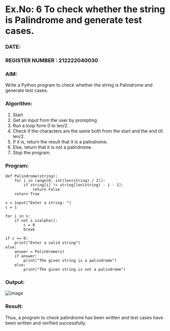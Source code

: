 # Ex.No: 6 To check whether the string is Palindrome and generate test cases.
### DATE:                                                                            
### REGISTER NUMBER : 212222040030
### AIM: 
Write a Python program to check whether the string is Palindrome and generate test cases. 
### Algorithm:
1. Start
2. Get an input from the user by prompting 
3. Run a loop form 0 to len/2.
4. Check if the characters are the same both from the start and the end till len/2. 
5. If it is, return the result that it is a palindrome.
6. Else, return that it is not a palindrome. 
7. Stop the program.
### Program:
```
def Palindrome(string):
    for i in range(0, int(len(string) / 2)):
        if string[i] != string[len(string) - i - 1]:
            return False
    return True

s = input("Enter a string: ")
c = 1

for i in s:
    if not i.isalpha():
        c = 0
        break  

if c == 0:
    print("Enter a valid string")
else:
    answer = Palindrome(s)
    if answer:
        print("The given string is a palindrome")
    else:
        print("The given string is not a palindrome")
```
### Output:

![image](https://github.com/user-attachments/assets/9c8e295d-e27f-4c09-9870-1b72e6246d26)


### Result:
Thus, a program to check palindrome has been written and test cases have been written and verified successfully.
